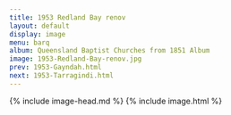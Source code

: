 ```yaml
---
title: 1953 Redland Bay renov
layout: default
display: image
menu: barq
album: Queensland Baptist Churches from 1851 Album
image: 1953-Redland-Bay-renov.jpg
prev: 1953-Gayndah.html
next: 1953-Tarragindi.html
---
```

{% include image-head.md %}
{% include image.html %}